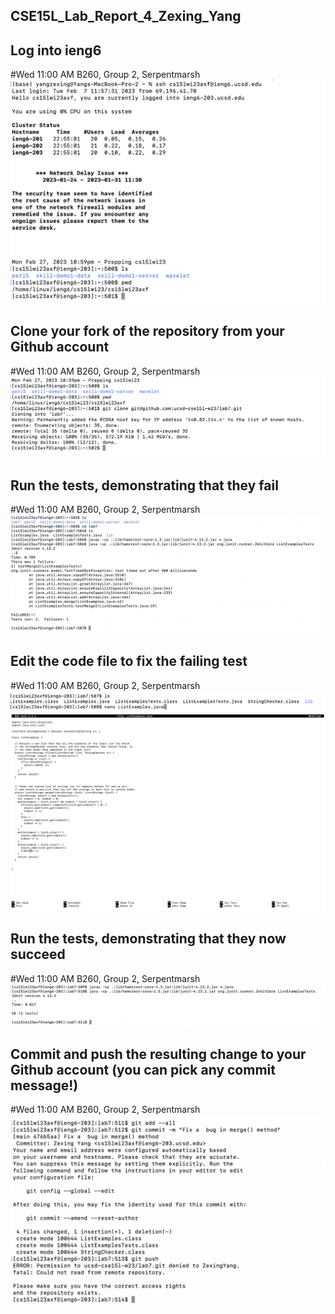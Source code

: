 ## CSE15L_Lab_Report_4_Zexing_Yang

## Log into ieng6
#Wed 11:00 AM B260, Group 2, Serpentmarsh
![Image](report4-1.png)

## Clone your fork of the repository from your Github account
#Wed 11:00 AM B260, Group 2, Serpentmarsh
![Image](report4-2.png)

## Run the tests, demonstrating that they fail
#Wed 11:00 AM B260, Group 2, Serpentmarsh
![Image](report4-3.png)

## Edit the code file to fix the failing test
#Wed 11:00 AM B260, Group 2, Serpentmarsh
![Image](report4-4.png)
![Image](report4-5.png)

## Run the tests, demonstrating that they now succeed
#Wed 11:00 AM B260, Group 2, Serpentmarsh
![Image](report4-6.png)

## Commit and push the resulting change to your Github account (you can pick any commit message!)
#Wed 11:00 AM B260, Group 2, Serpentmarsh
![Image](report4-7.png)
